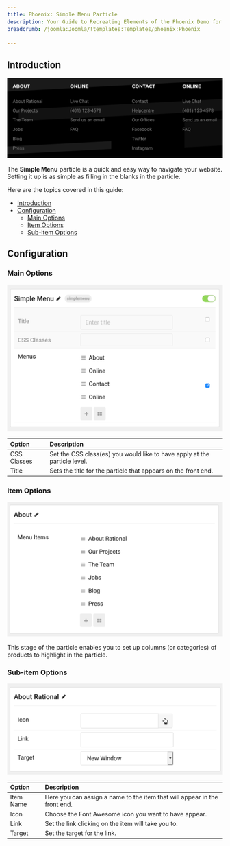 ```yaml
---
title: Phoenix: Simple Menu Particle
description: Your Guide to Recreating Elements of the Phoenix Demo for Joomla
breadcrumb: /joomla:Joomla/!templates:Templates/phoenix:Phoenix

---
```


## Introduction

![](assets/particle_simplemenu1.png)

The **Simple Menu** particle is a quick and easy way to navigate your website. Setting it up is as simple as filling in the blanks in the particle.

Here are the topics covered in this guide:

- [Introduction](#introduction)
- [Configuration](#configuration)
  - [Main Options](#main-options)
  - [Item Options](#item-options)
  - [Sub-item Options](#sub-item-options)

## Configuration

### Main Options 

![](assets/particle_simplemenu2.png)

| Option      | Description                                                               |
| :-----      | :-----                                                                    |
| CSS Classes | Set the CSS class(es) you would like to have apply at the particle level. |
| Title       | Sets the title for the particle that appears on the front end.            |

### Item Options 

![](assets/particle_simplemenu3.png)

This stage of the particle enables you to set up columns (or categories) of products to highlight in the particle.

### Sub-item Options 

![](assets/particle_simplemenu4.png)

| Option    | Description                                                               |
| :-----    | :-----                                                                    |
| Item Name | Here you can assign a name to the item that will appear in the front end. |
| Icon      | Choose the Font Awesome icon you want to have appear.                     |
| Link      | Set the link clicking on the item will take you to.                       |
| Target    | Set the target for the link.                                              |